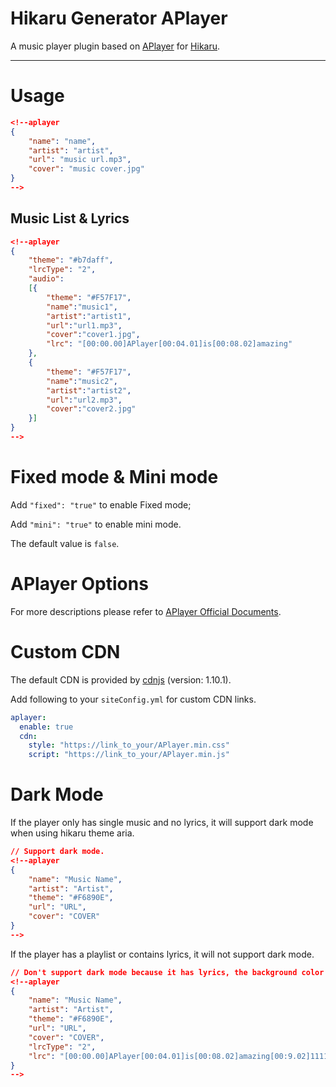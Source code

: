 # Hikaru Generator APlayer

A music player plugin based on [APlayer](https://github.com/MoePlayer/APlayer) for [Hikaru](https://github.com/AlynxZhou/hikaru).

------------------

# Usage

``` json
<!--aplayer
{
    "name": "name",
    "artist": "artist",
    "url": "music url.mp3",
    "cover": "music cover.jpg"
}
-->
```

## Music List & Lyrics

``` json
<!--aplayer
{
    "theme": "#b7daff",
    "lrcType": "2",
    "audio":
    [{
        "theme": "#F57F17",
        "name":"music1",
        "artist":"artist1",
        "url":"url1.mp3",
        "cover":"cover1.jpg",
        "lrc": "[00:00.00]APlayer[00:04.01]is[00:08.02]amazing"
    },
    {
        "theme": "#F57F17",
        "name":"music2",
        "artist":"artist2",
        "url":"url2.mp3",
        "cover":"cover2.jpg"
    }]
}
-->
```

# Fixed mode & Mini mode

Add `"fixed": "true"` to enable Fixed mode;

Add `"mini": "true"` to enable mini mode.

The default value is `false`.

# APlayer Options

For more descriptions please refer to [APlayer Official Documents](https://aplayer.js.org/#/home?id=options).

# Custom CDN

The default CDN is provided by [cdnjs](https://cdnjs.com/libraries/aplayer) (version: 1.10.1).

Add following to your `siteConfig.yml` for custom CDN links.

``` yaml
aplayer:
  enable: true
  cdn:
    style: "https://link_to_your/APlayer.min.css"
    script: "https://link_to_your/APlayer.min.js"

```

# Dark Mode

If the player only has single music and no lyrics, it will support dark mode when using hikaru theme aria.

```json
// Support dark mode.
<!--aplayer
{
    "name": "Music Name",
    "artist": "Artist",
    "theme": "#F6890E",
    "url": "URL",
    "cover": "COVER"
}
-->
````

If the player has a playlist or contains lyrics, it will not support dark mode.

``` json
// Don't support dark mode because it has lyrics, the background color is always white.
<!--aplayer
{
    "name": "Music Name",
    "artist": "Artist",
    "theme": "#F6890E",
    "url": "URL",
    "cover": "COVER",
    "lrcType": "2",
    "lrc": "[00:00.00]APlayer[00:04.01]is[00:08.02]amazing[00:9.02]11111[00:10.02]2222[00:11.02]3333"
}
-->

```
